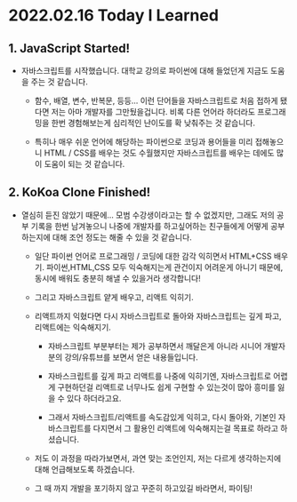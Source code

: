 # 2022.02.16 Today I Learned
## 1. JavaScript Started!
+ 자바스크립트를 시작했습니다. 대학교 강의로 파이썬에 대해 들었던게 지금도 도움을 주는 것 같습니다.
    
    + 함수, 배열, 변수, 반복문, 등등... 이런 단어들을 자바스크립트로 처음 접하게 됐다면 저는 아마 개발자를 그만뒀을겁니다. 비록 다른 언어라 하더라도 프로그래밍을 한번 경험해보는게 심리적인 난이도를 확 낮춰주는 것 같습니다.

    + 특히나 매우 쉬운 언어에 해당하는 파이썬으로 코딩과 용어들을 미리 접해놓으니 HTML / CSS를 배우는 것도 수월했지만 자바스크립트를 배우는 데에도 많이 도움이 되는 것 같습니다.

## 2. KoKoa Clone Finished!
+ 열심히 듣진 않았기 때문에... 모범 수강생이라고는 할 수 없겠지만, 그래도 저의 공부 기록을 한번 남겨놓으니 나중에 개발자를 하고싶어하는 친구들에게 어떻게 공부하는지에 대해 조언 정도는 해줄 수 있을 것 같습니다.

    + 일단 파이썬 언어로 프로그래밍 / 코딩에 대한 감각 익히면서 HTML+CSS 배우기. 파이썬,HTML,CSS 모두 익숙해지는게 관건이지 어려운게 아니기 때문에, 동시에 배워도 충분히 해낼 수 있을거라 생각합니다!

    + 그리고 자바스크립트 얕게 배우고, 리액트 익히기.

    + 리액트까지 익혔다면 다시 자바스크립트로 돌아와 자바스크립트는 깊게 파고, 리액트에는 익숙해지기. 

        + 자바스크립트 부분부터는 제가 공부하면서 깨달은게 아니라 시니어 개발자분의 강의/유튜브를 보면서 얻은 내용들입니다.

        + 자바스크립트를 깊게 파고 리액트를 나중에 익히기엔, 자바스크립트로 어렵게 구현하던걸 리액트로 너무나도 쉽게 구현할 수 있는것이 많아 흥미를 잃을 수 있다 하더라고요.

        + 그래서 자바스크립트/리액트를 속도감있게 익히고, 다시 돌아와, 기본인 자바스크립트를 다지면서 그 활용인 리액트에 익숙해지는걸 목표로 하라고 하셨습니다.

    + 저도 이 과정을 따라가보면서, 과연 맞는 조언인지, 저는 다르게 생각하는지에 대해 언급해보도록 하겠습니다.

    + 그 때 까지 개발을 포기하지 않고 꾸준히 하고있길 바라면서, 파이팅!
